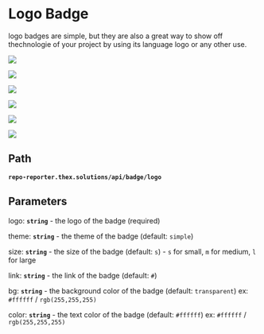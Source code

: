 # Logo Badge

logo badges are simple, but they are also a great way to show off thechnologie of your project by using its language logo or any other use.

![](https://repo-reporter.thex.solutions/api/badge/logo?logo=github&bg=760376)

![](https://repo-reporter.thex.solutions/api/badge/logo?logo=github&bg=c9a216&size=m)

![](https://repo-reporter.thex.solutions/api/badge/logo?logo=github&bg=1182c3&size=l)

![](https://repo-reporter.thex.solutions/api/badge/logo?logo=github&bg=89b601&color=000&size=l)

![](https://repo-reporter.thex.solutions/api/badge/logo?logo=github&bg=eab1bb&color=000&size=m)

![](https://repo-reporter.thex.solutions/api/badge/logo?logo=github&bg=ca553e&color=000)

## Path

**`repo-reporter.thex.solutions/api/badge/logo`**

## Parameters


logo: **`string`** - the logo of the badge (required)

theme: **`string`** - the theme of the badge (default: `simple`)

size: **`string`** - the size of the badge (default: `s`) - `s` for small, `m` for medium, `l` for large

link: **`string`** - the link of the badge (default: `#`)

bg: **`string`** - the background color of the badge (default: `transparent`) ex: `#ffffff` / `rgb(255,255,255)`

color: **`string`** - the text color of the badge (default: `#ffffff`) ex: `#ffffff` / `rgb(255,255,255)`
